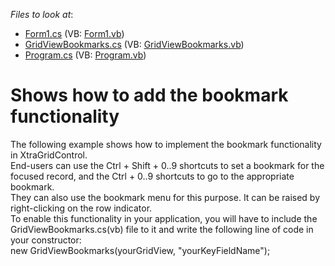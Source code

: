<!-- default file list -->
*Files to look at*:

* [Form1.cs](./CS/E1267/Form1.cs) (VB: [Form1.vb](./VB/E1267/Form1.vb))
* [GridViewBookmarks.cs](./CS/E1267/GridViewBookmarks.cs) (VB: [GridViewBookmarks.vb](./VB/E1267/GridViewBookmarks.vb))
* [Program.cs](./CS/E1267/Program.cs) (VB: [Program.vb](./VB/E1267/Program.vb))
<!-- default file list end -->
# Shows how to add the bookmark functionality


<p>The following example shows how to implement the bookmark functionality in XtraGridControl.<br />
End-users can use the Ctrl + Shift + 0..9 shortcuts to set a bookmark for the focused record, and the Ctrl + 0..9 shortcuts to go to the appropriate bookmark.<br />
They can also use the bookmark menu for this purpose. It can be raised by right-clicking on the row indicator.<br />
To enable this functionality in your application, you will have to include the GridViewBookmarks.cs(vb) file to it and write the following line of code in your constructor:<br />
new GridViewBookmarks(yourGridView, "yourKeyFieldName");</p>

<br/>


